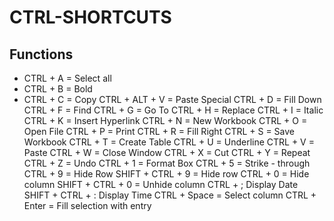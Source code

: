 # CTRL-SHORTCUTS

## Functions

- CTRL + A = Select all
- CTRL + B = Bold
- CTRL + C = Copy
CTRL + ALT + V = Paste Special
CTRL + D = Fill Down
CTRL + F = Find
CTRL + G = Go To
CTRL + H = Replace
CTRL + I = Italic
CTRL + K = Insert Hyperlink
CTRL + N = New Workbook
CTRL + O = Open File
CTRL + P = Print
CTRL + R = Fill Right
CTRL + S = Save Workbook
CTRL + T = Create Table
CTRL + U = Underline
CTRL + V = Paste
CTRL + W = Close Window
CTRL + X = Cut
CTRL + Y = Repeat
CTRL + Z = Undo
CTRL + 1 = Format Box
CTRL + 5 = Strike - through
CTRL + 9 = Hide Row
SHIFT + CTRL + 9 = Hide row
CTRL + 0 = Hide column
SHIFT + CTRL + 0 = Unhide column
CTRL + ; Display Date
SHIFT + CTRL + : Display Time
CTRL + Space = Select column
CTRL + Enter = Fill selection with entry
